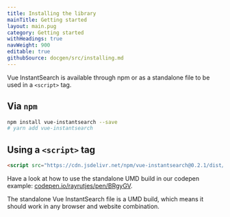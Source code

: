 ```yaml
---
title: Installing the library
mainTitle: Getting started
layout: main.pug
category: Getting started
withHeadings: true
navWeight: 900
editable: true
githubSource: docgen/src/installing.md
---
```


Vue InstantSearch is available through npm or as a standalone file to
be used in a `<script>` tag.

## Via `npm`

```sh
npm install vue-instantsearch --save
# yarn add vue-instantsearch
```

## Using a `<script>` tag

```html
<script src="https://cdn.jsdelivr.net/npm/vue-instantsearch@0.2.1/dist/vue-instantsearch.js"></script>
```

Have a look at how to use the standalone UMD build in our codepen example: [codepen.io/rayrutjes/pen/BRgyGV](https://codepen.io/rayrutjes/pen/BRgyGV).

The standalone Vue InstantSearch file is a UMD build, which means it should work in any browser and website combination.
